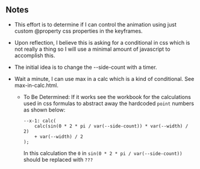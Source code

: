 ## Notes

- This effort is to determine if I can control the animation using just custom @property css properties in the keyframes.
- Upon reflection, I believe this is asking for a conditional in css which is not really a thing so I will use a minimal amount of javascript to accomplish this.
- The initial idea is to change the --side-count with a timer.
- Wait a minute, I can use max in a calc which is a kind of conditional. See max-in-calc.html.

  - To Be Determined: If it works see the workbook for the calculations used in css formulas to abstract away the hardcoded `point` numbers as shown below:

    ```
    --x-1: calc(
        calc(sin(0 * 2 * pi / var(--side-count)) * var(--width) / 2)
        + var(--width) / 2
    );

    ```

    In this calculation the `0` in `sin(0 * 2 * pi / var(--side-count))` should be replaced with `???`
